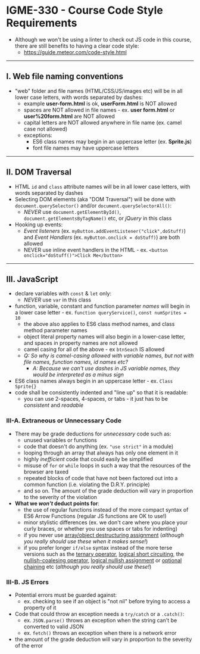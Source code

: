 # IGME-330 - Course Code Style Requirements

- Although we won't be using a linter to check out JS code in this course, there are still benefits to having a clear code style:
  - https://guide.meteor.com/code-style.html

<hr>

## I. Web file naming conventions

- "web" folder and file names (HTML/CSS/JS/images etc) will be in all lower case letters, with words separated by dashes:
  - example **user-form.html** is ok, **userForm.html** is NOT allowed
  - spaces are NOT allowed in file names - ex. **user form.html** or **user%20form.html** are NOT allowed
  - capital letters are NOT allowed anywhere in file name (ex. camel case not allowed)
  - exceptions:
    - ES6 class names may begin in an uppercase letter (ex. **Sprite.js**)
    - font file names may have uppercase letters
    
<hr>

## II. DOM Traversal

- HTML `id` and `class` attribute names will be in all lower case letters, with words separated by dashes
- Selecting DOM elements (aka "DOM Traversal") will be done with `document.querySelector()` and/or `document.querySelectorAll()`:
  - *NEVER* use `document.getElementById()`, `document.getElementsByTagName()` etc, or *jQuery* in this class
- Hooking up events:
  - *Event listeners* (ex. `myButton.addEventListener("click",doStuff)`) and *Event Handlers* (ex. `myButton.onclick = doStuff)`) are both allowed
  - NEVER use inline event handlers in the HTML - ex. `<button onclick="doStuff()">Click Me</button>`

<hr>

## III. JavaScript

- declare variables with `const` & `let` only:
  - *NEVER* use `var` in this class
- function, variable, constant and function parameter *names* will begin in a lower case letter - ex. `function queryService()`, `const numSprites = 10`
  - the above also applies to ES6 class method names, and class method parameter names
  - object literal property names will also begin in a lower-case letter, and spaces in property names are not allowed
  - camel casing for all of the above - ex `btnSeach` IS allowed
  - *Q: So why is camel-casing allowed with variable names, but not with file names, function names, id names etc?*
    - *A: Because we can't use dashes in JS variable names, they would be interpreted as a minus sign*
- ES6 class names always begin in an uppercase letter - ex. `Class Sprite{}`
- code shall be consistently indented and "line up" so that it is readable:
  - you can use 2-spaces, 4-spaces, or tabs - it just has to be  *consistent* and *readable*

### III-A. Extraneous or Unnecessary Code

- There may be grade deductions for *unnecessary* code such as:
  - unused variables or functions
  - code that doesn't do anything (ex. `"use strict"` in a module)
  - looping through an array that always has only one element in it
  - highly *inefficient* code that could easily be simplified
  - misuse of `for` or `while` loops in such a way that the resources of the browser are taxed
  - repeated blocks of code that have not been factored out into a common function (i.e. violating the D.R.Y. principle)
  - and so on. The amount of the grade deduction will vary in proportion to the severity of the violation
- **What we *won't* deduct points for**:
  - the use of regular functions instead of the more compact syntax of ES6 Arrow Functions (regular JS functions are OK to use!)
  - minor stylistic differences (ex. we don't care where you place your curly braces, or whether you use spaces or tabs for indenting)
  - if you never use [array/object destructuring assignment](https://developer.mozilla.org/en-US/docs/Web/JavaScript/Reference/Operators/Destructuring_assignment) (*although you really should use these when it makes sense!*)
  - if you prefer longer `if/else` syntax instead of the more terse versions such as the [ternary operator](https://developer.mozilla.org/en-US/docs/Web/JavaScript/Reference/Operators/Conditional_Operator), [logical short circuiting](https://codeburst.io/javascript-what-is-short-circuit-evaluation-ff22b2f5608c?gi=523775959546), the [nullish-coalesing operator](https://developer.mozilla.org/en-US/docs/Web/JavaScript/Reference/Operators/Nullish_coalescing_operator), [logical nullish assignment](https://developer.mozilla.org/en-US/docs/Web/JavaScript/Reference/Operators/Logical_nullish_assignment) or [optional chaining](https://developer.mozilla.org/en-US/docs/Web/JavaScript/Reference/Operators/Optional_chaining) etc (*although you really should use these!*)


### III-B. JS Errors
- Potential errors must be guarded against:
  - ex. checking to see if an object is "not nil" before trying to access a property of it
- Code that could throw an exception needs a `try/catch` or a `.catch()`:
  - ex. `JSON.parse()` throws an exception when the string can't be converted to valid JSON
  - ex. `fetch()` throws an exception when there is a network error
- the amount of the grade deduction will vary in proportion to the severity of the error
